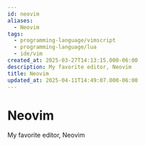 ```yaml
---
id: neovim
aliases:
  - Neovim
tags:
  - programming-language/vimscript
  - programming-language/lua
  - ide/vim
created_at: 2025-03-27T14:13:15.000-06:00
description: My favorite editor, Neovim
title: Neovim
updated_at: 2025-04-11T14:49:07.000-06:00
---
```


# Neovim

My favorite editor, Neovim
